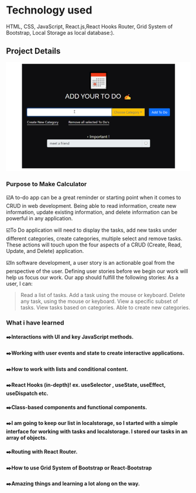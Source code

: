 # Technology used

HTML, CSS, JavaScript, React.js,React Hooks Router, Grid System of Bootstrap, Local Storage as local database:).

## Project Details

![Demo](toDoAppGif.gif)

### Purpose to Make Calculator

:ballot_box_with_check:A to-do app can be a great reminder or starting point when it comes to CRUD in web development. Being able to read information, create new information, update existing information, and delete information can be powerful in any application.

:ballot_box_with_check:To Do application will need to display the tasks, add new tasks under different categories, create categories, multiple select and remove tasks. These actions will touch upon the four aspects of a CRUD (Create, Read, Update, and Delete) application.

:ballot_box_with_check:In software development, a user story is an actionable goal from the perspective of the user. Defining user stories before we begin our work will help us focus our work. Our app should fulfill the following stories:
As a user, I can:
> Read a list of tasks.
> Add a task using the mouse or keyboard.
> Delete any task, using the mouse or keyboard.
> View a specific subset of tasks.
> View tasks based on categories.
> Able to create new categories.



### What i have learned

#### :black_nib:Interactions with UI and key JavaScript methods.
#### :black_nib:Working with user events and state to create interactive applications.
#### :black_nib:How to work with lists and conditional content.
#### :black_nib:React Hooks (in-depth)! ex. useSelector , useState, useEffect, useDispatch etc.
#### :black_nib:Class-based components and functional components.
#### :black_nib:I am going to keep our list in localstorage, so I started with a simple interface for working with tasks and localstorage. I stored our tasks in an array of objects.
#### :black_nib:Routing with React Router.
#### :black_nib:How to use Grid System of Bootstrap or React-Bootstrap
#### :black_nib:Amazing things and learning a lot along on the way.

